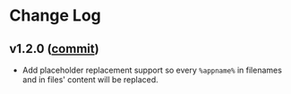 # Change Log

## v1.2.0 ([commit](https://github.com/vdegenne/github-fetch-starter/commit/555266628911a1e2336dd742b9bb6329070610fe))


* Add placeholder replacement support so every `%appname%` in filenames and in files' content will be replaced.
